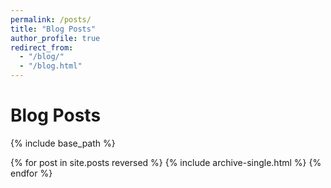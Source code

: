 ```yaml
---
permalink: /posts/
title: "Blog Posts"
author_profile: true
redirect_from: 
  - "/blog/"
  - "/blog.html"
---
```


# Blog Posts


{% include base_path %}

{% for post in site.posts reversed %}
  {% include archive-single.html %}
{% endfor %}
